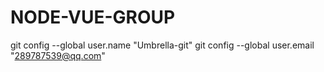 # NODE-VUE-GROUP

git config --global user.name "Umbrella-git"
git config --global user.email "289787539@qq.com"
